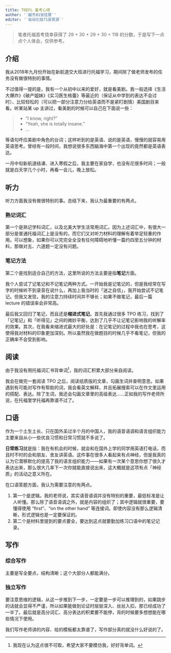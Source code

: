 ```yaml
---
title: TOEFL 备考心得
author: '`越杰81张佳慧`'
editor: '`自动化钱71吴思源`'
---
```


> 笔者托福首考侥幸获得了 29 + 30 + 29 + 30 = 118 的分数，于是写下一点点个人体会，仅供参考。

## 介绍


我从2018年九月份开始在新航道交大班进行托福学习，期间除了做老师发布的任务没有做很特别的事情。

不过值得一提的是，我有一个从初中以来的爱好，就是看美剧。我一般选择《生活大爆炸》《破产姐妹》《实习医生格蕾》等最近的（保证从中学到的表达不会过时）、比较轻松的（可以把一部分注意力分给英语而不是紧盯剧情）美国剧目来看。听某站某 up 主讲过，看美剧的时候可以自己在下面说一些：

> - “I know, right?”
> - “Yeah, she is totally insane.”
> - ...

等语句呼应美剧中角色的台词；这样听到的是英语、说的是英语，慢慢的就容易用英语思考。曾经有一段时间，我想说很多东西脑海中第一个出现的竟然都是英语表达。

一月中旬新航道结课、进入寒假之后，我主要在家自学，也没有花很多时间；一般就是白天学几个小时，再看一会儿，晚上放松。

## 听力

听力方面我没有做很特别的事。总结下来，我认为最重要的有两点。

### 熟记词汇

第一个是熟记学科词汇，以及北美大学生活常用词汇。因为上述词汇中，有很大一部分是普通托福词汇上是没有的，而它们又对听力材料的理解有着举足轻重的作用。可以想象，如果你可以完完全全没有任何障碍地听懂一篇约四至五分钟的材料，那做对五、六道题一定没有问题。

### 笔记方法

第二个是找到适合自己的方法，这里所说的方法主要是指**笔记**方面。

我个人尝试了记笔记和不记笔记两种方式。一开始我是记笔记的，但是我经常在写字的时候听不到录音在说什么，再加上我当时的「迷之自信」，我开始尝试不记笔记。但我又发现，我的注意力持续时间并不够长；如果不做笔记，最后一篇 lecture 的错误率会非常高。

最后我又回归了笔记，而且还是**缩进式笔记**。首先我通过很多 TPO 练习，找到了「记笔记」和「听得见」之间的微妙平衡，达到了几乎不让记笔记影响我的听解率的效果。其次，在我看来缩进式最大的好处是：在记笔记的过程中我也在思考，这使得我对材料的印象更加深刻。所以虽然我在做题目的时候几乎不看笔记，但我的正确率不会受到影响。

## 阅读

由于我没有用托福词汇书背单词[^1]，我的词汇积累大部分来自阅读。

我会在做完一套阅读 TPO 之后，阅读纸质版的文章，勾画生词并查明意思。如果遇到有可能对写作有帮助的词，我会看英文解释，并且拓展搜索可以在作文里运用的搭配、表达。除了生词，我还会勾画文章里的高级表达……正如我的写作老师所说，在托福里学托福再靠谱不过了。

## 口语

作为一个土生土长、只在国外呆过半个月的中国人，我的语音语调和语言组织能力主要来自从小一些优良习惯和日常习惯就不多说了。

**日常练习**就是指：我在有机会的时候，就会和在国外上学的同学用英语打电话，而且时不时的会和朋友、舍友讲英语。这件事在很多人看起来有点神经，但是我真的认为它潜移默化的提高了我的语言组织能力——如果有一次某个意思你想了很久才表达出来，那么很大几率下一次你就能直接说出来，这大概就是这项有点「神经质」的活动之意义所在。

在口语答题方面，我认为需要注意的有两点。

1. 第一个是逻辑。我的老师说，其实语音语调并没有特别的重要，最低标准是让人听懂。那么除了语音语调之外，就是内容的组织了；其中逻辑就很重要，要懂得使用 “first”、“on the other hand” 等连接词。即使内容没有那么逻辑清晰，形式逻辑也是一定要保证的。
2. 第二个是材料里提到的要点要全，要达到这点就要勤加练习口语中的笔记记录。

## 写作

### 综合写作

主要是写全要点，结构清晰；这个大部分人都能满分。

### 独立写作

要注意思维的逻辑，从这一步推到下一步，一定要是一步可以推理到的，如果跳步的话就会显得不严谨，所以如果能做到论证时层层深入、丝丝入扣，那已经成功了一半了。最后就是高分词汇、高分表达的积累要不能停，背的时候要多想想能在哪些情况下使用。

我们写作老师讲的内容、给的模板都太靠谱了，写作部分真的就没什么好说的了。

[^1]: 我现在认为这点很不可取，希望大家不要模仿我，好好背单词。
